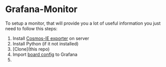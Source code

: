 # Grafana-Monitor
To setup a monitor, that will provide you a lot of useful information you just need to follow this steps:
1. Install  [Cosmos-IE exporter](https://github.com/CyberObiOne/Cosmos-IE/blob/master/README.md)  on server
2. Install Python (if it not installed)
3. [Clone](this repo)
4. Import [board config]() to Grafana
5. 
